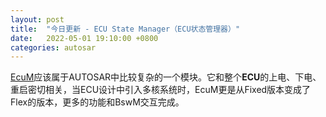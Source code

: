 ```yaml
---
layout: post
title:  "今日更新 - ECU State Manager（ECU状态管理器）"
date:   2022-05-01 19:10:00 +0800
categories: autosar
---
```


[EcuM](/autosar/mode_management/ecu_state_manager/)应该属于AUTOSAR中比较复杂的一个模块。它和整个**ECU**的上电、下电、重启密切相关，当ECU设计中引入多核系统时，EcuM更是从Fixed版本变成了Flex的版本，更多的功能和BswM交互完成。
